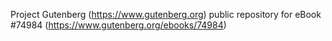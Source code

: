 Project Gutenberg (https://www.gutenberg.org) public repository for
eBook #74984 (https://www.gutenberg.org/ebooks/74984)
